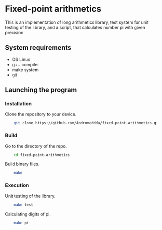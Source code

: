 # Fixed-point arithmetics
This is an implementation of long arithmetics library, test system for unit testing of the library, and a script, that calculates number pi with given precision.

## System requirements
* OS Linux
* g++ compiler
* make system
* git

## Launching the program

### Installation
Clone the repository to your device.
```sh
    git clone https://github.com/Andromeddda/fixed-point-arithmetics.git
```
### Build
Go to the directory of the repo.
```sh
    cd fixed-point-arithmetics
```
Build binary files.
```sh
    make
```

### Execution
Unit testing of the library.
```sh
    make test
```
Calculating digits of pi.
```sh
    make pi
```
